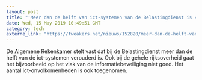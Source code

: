 ```yaml
---
layout: post
title: "'Meer dan de helft van ict-systemen van de Belastingdienst is verouderd'"
date: Wed, 15 May 2019 10:49:51 GMT
category: tech
externe_link: "https://tweakers.net/nieuws/152820/meer-dan-de-helft-van-ict-systemen-van-de-belastingdienst-is-verouderd.html"
---
```


De Algemene Rekenkamer stelt vast dat bij de Belastingdienst meer dan de helft van de ict-systemen verouderd is. Ook bij de gehele rijksoverheid gaat het bijvoorbeeld op het vlak van de informatiebeveiliging niet goed. Het aantal ict-onvolkomenheden is ook toegenomen.<img src="http://feeds.feedburner.com/~r/tweakers/mixed/~4/yZzx5luPVwQ" height="1" width="1" alt=""/>
